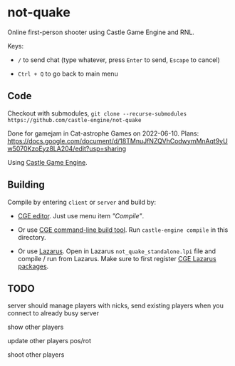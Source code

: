 # not-quake

Online first-person shooter using Castle Game Engine and RNL.

Keys:

- `/` to send chat (type whatever, press `Enter` to send, `Escape` to cancel)

- `Ctrl + Q` to go back to main menu

## Code

Checkout with submodules, `git clone --recurse-submodules https://github.com/castle-engine/not-quake`

Done for gamejam in Cat-astrophe Games on 2022-06-10. Plans: https://docs.google.com/document/d/18TMnuJfNZQVhCodwymMnAqt9yUw5070KzoEyz8LA204/edit?usp=sharing

Using [Castle Game Engine](https://castle-engine.io/).

## Building

Compile by entering `client` or `server` and build by:

- [CGE editor](https://castle-engine.io/manual_editor.php). Just use menu item _"Compile"_.

- Or use [CGE command-line build tool](https://castle-engine.io/build_tool). Run `castle-engine compile` in this directory.

- Or use [Lazarus](https://www.lazarus-ide.org/). Open in Lazarus `not_quake_standalone.lpi` file and compile / run from Lazarus. Make sure to first register [CGE Lazarus packages](https://castle-engine.io/documentation.php).

## TODO

server should manage players with nicks, send existing players when you connect to already busy server

show other players

update other players pos/rot

shoot other players
